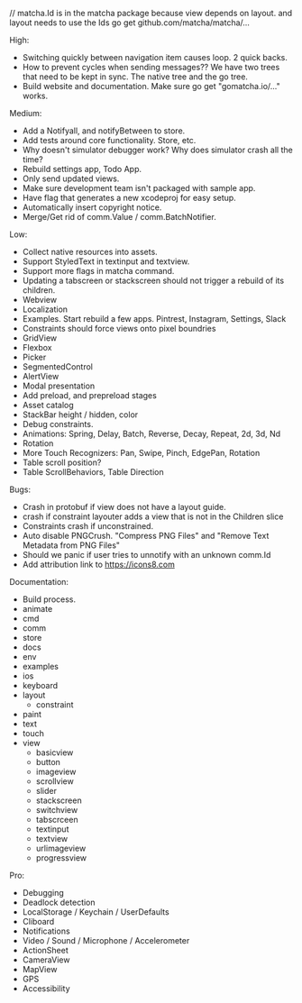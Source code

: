 // matcha.Id is in the matcha package because view depends on layout. and layout needs to use the Ids
go get github.com/matcha/matcha/...

High:
* Switching quickly between navigation item causes loop. 2 quick backs.
* How to prevent cycles when sending messages?? We have two trees that need to be kept in sync. The native tree and the go tree.
* Build website and documentation. Make sure go get "gomatcha.io/..." works.

Medium:
* Add a Notifyall, and notifyBetween to store.
* Add tests around core functionality. Store, etc.
* Why doesn't simulator debugger work? Why does simulator crash all the time?
* Rebuild settings app, Todo App.
* Only send updated views.
* Make sure development team isn't packaged with sample app.
* Have flag that generates a new xcodeproj for easy setup.
* Automatically insert copyright notice.
* Merge/Get rid of comm.Value / comm.BatchNotifier.

Low:
* Collect native resources into assets.
* Support StyledText in textinput and textview.
* Support more flags in matcha command.
* Updating a tabscreen or stackscreen should not trigger a rebuild of its children.
* Webview
* Localization
* Examples. Start rebuild a few apps. Pintrest, Instagram, Settings, Slack
* Constraints should force views onto pixel boundries
* GridView
* Flexbox
* Picker
* SegmentedControl
* AlertView
* Modal presentation
* Add preload, and prepreload stages
* Asset catalog
* StackBar height / hidden, color
* Debug constraints.
* Animations: Spring, Delay, Batch, Reverse, Decay, Repeat, 2d, 3d, Nd
* Rotation
* More Touch Recognizers: Pan, Swipe, Pinch, EdgePan, Rotation
* Table scroll position?
* Table ScrollBehaviors, Table Direction

Bugs:
* Crash in protobuf if view does not have a layout guide.
* crash if constraint layouter adds a view that is not in the Children slice
* Constraints crash if unconstrained.
* Auto disable PNGCrush. "Compress PNG Files" and "Remove Text Metadata from PNG Files"
* Should we panic if user tries to unnotify with an unknown comm.Id
* Add attribution link to https://icons8.com

Documentation:
* Build process.
* animate
* cmd
* comm
* store
* docs
* env
* examples
* ios
* keyboard
* layout
    * constraint
* paint
* text
* touch
* view 
    * basicview
    * button
    * imageview
    * scrollview
    * slider
    * stackscreen
    * switchview
    * tabscrceen
    * textinput
    * textview
    * urlimageview
    * progressview

Pro:
* Debugging
* Deadlock detection
* LocalStorage / Keychain / UserDefaults
* Cliboard
* Notifications
* Video / Sound / Microphone / Accelerometer
* ActionSheet
* CameraView
* MapView
* GPS
* Accessibility
